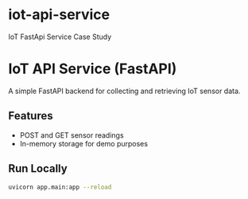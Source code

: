 # iot-api-service
IoT FastApi Service Case Study
# IoT API Service (FastAPI)

A simple FastAPI backend for collecting and retrieving IoT sensor data.

## Features
- POST and GET sensor readings
- In-memory storage for demo purposes

## Run Locally

```bash
uvicorn app.main:app --reload
